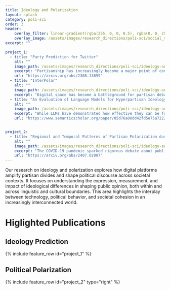 ```yaml
---
title: Ideology and Polarization
layout: splash
category: poli-sci
order: 3
header:
    overlay_filter: linear-gradient(rgba(255, 0, 0, 0.5), rgba(0, 0, 255, 1))
    overlay_image: /assets/images/research_directions/poli-sci/social_media.webp
excerpt: ""

project_1:
  - title: "Party Prediction for Twitter"
    alt: ""
    image_path: /assets/images/research_directions/poli-sci/ideology-and-polarization/party_prediction_for_twitter.jpg
    excerpt: "Partisanship has increasingly become a major point of contention in public discourse online, and as a result, researchers have developed a variety of methods to evaluate the party affiliations of users on social media. In this paper, we evaluate the performance of party prediction tools and propose new methods that are comparable or improve upon existing works."
    url: "https://arxiv.org/abs/2308.13699"
  - title: "InterPolar"
    alt: ""
    image_path: /assets/images/research_directions/poli-sci/ideology-and-polarization/interpolar.jpg
    excerpt: "Digital space has become a battleground for partisan debate, threatening the cohesion of societies by facilitating political polarization. In this work, we develop a method for measuring polarization over time using the party affiliations of, and interactions between, social media users, using the 2020 U.S. presidential election as a case study. "
  - title: "An Evaluation of Language Models for Hyperpartisan Ideology Detection in Persian Twitter"
    alt: ""
    image_path: /assets/images/research_directions/poli-sci/ideology-and-polarization/hyperpartisan_persian.jpg
    excerpt: "While LLMs have demonstrated how effective they can be for tasks in the English language, such as detecting social media users’ political ideology, their performance in other languages remains understudied. We contribute to this area of research by fine-tuning smaller LLMs to identify hyperpartisans in Persian social media, and compare the results to those from open-source and commercial models."
    url: "https://www.semanticscholar.org/paper/05d76a00dd42fd5e75a7222d4479d2a35608c7a3"


project_2:
  - title: "Regional and Temporal Patterns of Partisan Polarization during the COVID-19 Pandemic in the United States and Canada"
    alt: ""
    image_path: /assets/images/research_directions/poli-sci/ideology-and-polarization/covid-19.png
    excerpt: "The COVID-19 pandemic sparked rigorous debate about public health measures online, as the timing and extent of interventions unfolded. This project evaluates partisanship and the geographical distribution of public opinion on lockdowns, masks, and vaccines using the U.S. and Canada as case studies."
    url: "https://arxiv.org/abs/2407.02807"
---
```


Our research on ideology and polarization explores how digital platforms amplify partisan divides and shape political discourse across societal contexts. It focuses on understanding the expression, measurement, and impact of ideological differences in shaping public opinion, both within and across linguistic and cultural boundaries. This area highlights the interplay between technology, political behavior, and societal cohesion in an increasingly interconnected world.

# Higlighted Publications

## Ideology Prediction
{% include feature_row id="project_1" %}

## Political Polarization
{% include feature_row id="project_2" type="right" %}
